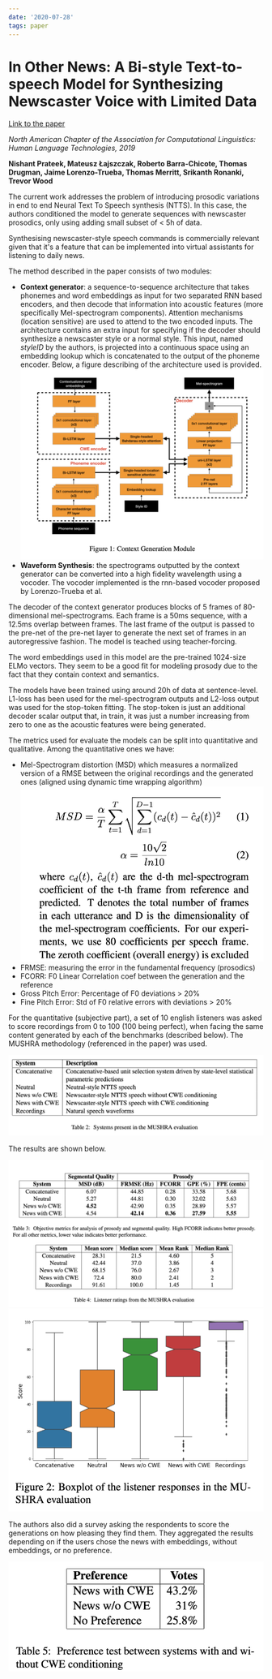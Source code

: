 ```yaml
---
date: '2020-07-28'
tags: paper
---
```

# In Other News: A Bi-style Text-to-speech Model for Synthesizing Newscaster Voice with Limited Data

[Link to the paper](https://arxiv.org/abs/1904.02790)

*North American Chapter of the Association for Computational Linguistics: Human Language Technologies, 2019*

**Nishant Prateek, Mateusz Łajszczak, Roberto Barra-Chicote, Thomas Drugman, Jaime Lorenzo-Trueba, Thomas Merritt, Srikanth Ronanki, Trevor Wood**

The current work addresses the problem of introducing prosodic variations in end to end Neural Text To Speech synthesis (NTTS). In this case, the authors conditioned the model to generate sequences with newscaster prosodics, only using adding small subset of < 5h of data.

Synthesising newscaster-style speech commands is commercially relevant given that it's a feature that can be implemented into virtual assistants for listening to daily news.

The method described in the paper consists of two modules:
- **Context generator**: a sequence-to-sequence architecture that takes phonemes and word embeddings as input for two separated RNN based encoders, and then decode that information into acoustic features (more specifically Mel-spectrogram components).  Attention mechanisms (location sensitive) are used to attend to the two encoded inputs. The architecture contains an extra input for specifying if the decoder should synthesize a newscaster style or a normal style. This input, named *styleID* by the authors, is projected into a continuous space using an embedding lookup which is concatenated to the output of the phoneme encoder. Below, a figure describing of the architecture used is provided.
![](assets/prateek2019/architecture.png)
- **Waveform Synthesis**: the spectrograms outputted by the context generator can be converted into a high fidelity wavelength using a vocoder. The vocoder implemented is the rnn-based vocoder proposed by Lorenzo-Trueba et al.


The decoder of the context generator produces blocks of 5 frames of 80-dimensional mel-spectrograms. Each frame is a 50ms sequence, with a 12.5ms overlap between frames. The last frame of the output is passed to the pre-net of the pre-net layer to generate the next set of frames in an autoregressive fashion. The model is teached using teacher-forcing.

The word embeddings used in this model are the pre-trained 1024-size ELMo vectors. They seem to be a good fit for modeling prosody due to the fact that they contain context and semantics.

The models have been trained using around 20h of data at sentence-level. L1-loss has been used for the mel-spectrogram outputs and L2-loss output was used for the stop-token fitting. The stop-token is just an additional decoder scalar output that, in train, it was just a number increasing from zero to one as the acoustic features were being generated.


The metrics used for evaluate the models can be split into quantitative and qualitative. Among the quantitative ones we have:
- Mel-Spectrogram distortion (MSD) which measures a normalized version of a RMSE between the original recordings and the generated ones (aligned using dynamic time wrapping algorithm)
  ![](assets/prateek2019/msd.png)
- FRMSE: measuring the error in the fundamental frequency (prosodics)
- FCORR: F0 Linear Correlation coef between the generation and the reference
- Gross Pitch Error: Percentage of F0 deviations > 20%
- Fine Pitch Error: Std of F0 relative errors with deviations > 20%

For the quantitative (subjective part), a set of 10 english listeners was asked to score recordings from 0 to 100 (100 being perfect), when facing the same content generated by each of the benchmarks (described below). The MUSHRA methodology (referenced in the paper) was used.

![](assets/prateek2019/benchmarks.png)

The results are shown below.

![](assets/prateek2019/quantitative-results.png)
![](assets/prateek2019/qualitative-results.png)

The authors also did a survey asking the respondents to score the generations on how pleasing they find them. They aggregated the results depending on if the users chose the news with embeddings, without embeddings, or no preference.

![](assets/prateek2019/preferences.png)